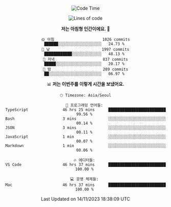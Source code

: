 <div align="center">

<br />

 <!--START_SECTION:waka-->
![Code Time](http://img.shields.io/badge/Code%20Time-1%2C609%20hrs%2045%20mins-blue)

![Lines of code](https://img.shields.io/badge/%EC%A0%80%EB%8A%94%20%EC%97%AC%ED%83%9C%EA%B9%8C%EC%A7%80%20-3.1%20million%20%EC%A4%84%EC%9D%98%20%EC%BD%94%EB%93%9C%EB%A5%BC%20%EC%9E%91%EC%84%B1%ED%96%88%EC%96%B4%EC%9A%94.-blue)

**저는 아침형 인간이에요. 🐤** 

```text
🌞 아침                     1026 commits        ██████░░░░░░░░░░░░░░░░░░░   24.73 % 
🌆 낮　                     1997 commits        ████████████░░░░░░░░░░░░░   48.13 % 
🌃 저녁                     837 commits         █████░░░░░░░░░░░░░░░░░░░░   20.17 % 
🌙 밤　                     289 commits         ██░░░░░░░░░░░░░░░░░░░░░░░   06.97 % 
```


📊 **저는 이번주를 이렇게 시간을 보냈어요.** 

```text
🕑︎ Timezone: Asia/Seoul

💬 프로그래밍 언어들: 
TypeScript               46 hrs 25 mins      █████████████████████████   99.56 % 
Bash                     3 mins              ░░░░░░░░░░░░░░░░░░░░░░░░░   00.14 % 
JSON                     3 mins              ░░░░░░░░░░░░░░░░░░░░░░░░░   00.11 % 
JavaScript               1 min               ░░░░░░░░░░░░░░░░░░░░░░░░░   00.07 % 
Markdown                 1 min               ░░░░░░░░░░░░░░░░░░░░░░░░░   00.06 % 

🔥 에디터들: 
VS Code                  46 hrs 37 mins      █████████████████████████   100.00 % 

💻 운영 체제들: 
Mac                      46 hrs 37 mins      █████████████████████████   100.00 % 
```


 Last Updated on 14/11/2023 18:38:09 UTC
<!--END_SECTION:waka-->

</div>

